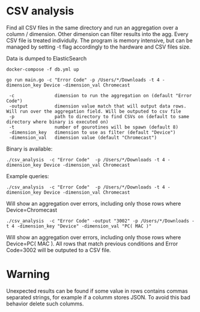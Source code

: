 # CSV analysis

Find all CSV files in the same directory and run an aggregation over a column / dimension. Other dimension can filter results into the agg. Every CSV file is treated individully. The program is memory intensive, but can be managed by setting -t flag accordingly to the hardware and CSV files size.

Data is dumped to ElasticSearch
```
docker-compose -f db.yml up
```

```
go run main.go -c "Error Code" -p /Users/*/Downloads -t 4 -dimension_key Device -dimension_val Chromecast

```

```
 -c               dimension to run the aggregation on (default "Error Code")
 -output          dimension value match that will output data rows. Will run over the aggregation field. Will be outputed to csv file
 -p               path to directory to find CSVs on (default to same directory where binary is executed on)
 -t               number of gourotines will be spawn (default 8)
 -dimension_key   dimension to use as filter (default "Device")
 -dimension_val   dimension value (default "Chromecast")
```
Binary is available:
```
./csv_analysis  -c "Error Code"  -p /Users/*/Downloads -t 4 -dimension_key Device -dimension_val Chromecast
```

Example queries: 

```
./csv_analysis  -c "Error Code"  -p /Users/*/Downloads -t 4 -dimension_key Device -dimension_val Chromecast
```

Will show an aggregation over errors, including only those rows where Device=Chromecast


```
./csv_analysis  -c "Error Code" -output "3002" -p /Users/*/Downloads -t 4 -dimension_key "Device" -dimension_val "PC( MAC )"
```

Will show an aggregation over errors, including only those rows where Device=PC( MAC ). All rows that match previous conditions and Error Code=3002 will be outputed to a CSV file.

# Warning

Unexpected results can be found if some value in rows contains commas separated strings, for example if a columm stores JSON.
To avoid this bad behavior delete such columms.